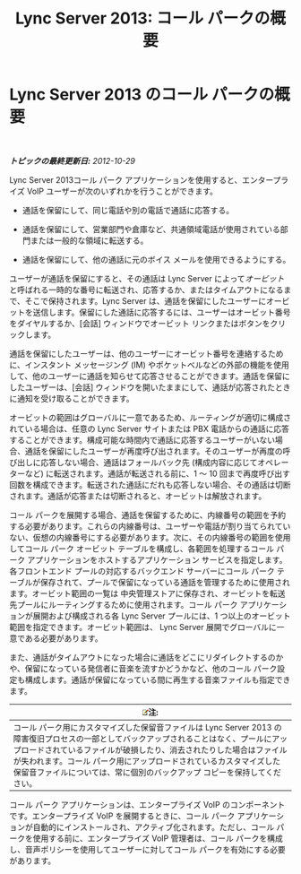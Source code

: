 ﻿---
title: 'Lync Server 2013: コール パークの概要'
TOCTitle: コール パークの概要
ms:assetid: 985dc326-0aef-4308-b98b-c1d0069311e7
ms:mtpsurl: https://technet.microsoft.com/ja-jp/library/JJ205124(v=OCS.15)
ms:contentKeyID: 48272924
ms.date: 05/19/2016
mtps_version: v=OCS.15
ms.translationtype: HT
---

# Lync Server 2013 のコール パークの概要

 

_**トピックの最終更新日:** 2012-10-29_

Lync Server 2013コール パーク アプリケーションを使用すると、エンタープライズ VoIP ユーザーが次のいずれかを行うことができます。

  - 通話を保留にして、同じ電話や別の電話で通話に応答する。

  - 通話を保留にして、営業部門や倉庫など、共通領域電話が使用されている部門または一般的な領域に転送する。

  - 通話を保留にして、他の通話に元のボイス メールを使用できるようにする。

ユーザーが通話を保留にすると、その通話は Lync Server によって*オービット*と呼ばれる一時的な番号に転送され、応答するか、またはタイムアウトになるまで、そこで保持されます。Lync Server は、通話を保留にしたユーザーにオービットを送信します。保留にした通話に応答するには、ユーザーはオービット番号をダイヤルするか、\[会話\] ウィンドウでオービット リンクまたはボタンをクリックします。

通話を保留にしたユーザーは、他のユーザーにオービット番号を連絡するために、インスタント メッセージング (IM) やポケットベルなどの外部の機能を使用して、他のユーザーに通話を知らせて応答させることができます。通話を保留にしたユーザーは、\[会話\] ウィンドウを開いたままにして、通話が応答されたときに通知を受け取ることができます。

オービットの範囲はグローバルに一意であるため、ルーティングが適切に構成されている場合は、任意の Lync Server サイトまたは PBX 電話からの通話に応答することができます。構成可能な時間内で通話に応答するユーザーがいない場合、通話を保留にしたユーザーが再度呼び出されます。そのユーザーが再度の呼び出しに応答しない場合、通話はフォールバック先 (構成内容に応じてオペレーターなど) に転送されます。通話が転送される前に、1 ～ 10 回まで再度呼び出す回数を構成できます。転送された通話にだれも応答しない場合、その通話は切断されます。通話が応答または切断されると、オービットは解放されます。

コール パークを展開する場合、通話を保留するために、内線番号の範囲を予約する必要があります。これらの内線番号は、ユーザーや電話が割り当てられていない、仮想の内線番号にする必要があります。次に、その内線番号の範囲を使用してコール パーク オービット テーブルを構成し、各範囲を処理するコール パーク アプリケーションをホストするアプリケーション サービスを指定します。各フロントエンド プールの対応するバックエンド サーバーにコール パーク テーブルが保存されて、プールで保留になっている通話を管理するために使用されます。オービット範囲の一覧は 中央管理ストアに保存され、オービットを転送先プールにルーティングするために使用されます。コール パーク アプリケーションが展開および構成される各 Lync Server プールには、1 つ以上のオービット範囲を指定できます。オービット範囲は、 Lync Server 展開でグローバルに一意である必要があります。

また、通話がタイムアウトになった場合に通話をどこにリダイレクトするのかや、保留になっている発信者に音楽を流すかどうかなど、他のコール パーク設定も構成します。通話が保留になっている間に再生する音楽ファイルも指定できます。

<table>
<thead>
<tr class="header">
<th><img src="images/Gg412781.note(OCS.15).gif" title="note" alt="note" />注:</th>
</tr>
</thead>
<tbody>
<tr class="odd">
<td>コール パーク用にカスタマイズした保留音ファイルは Lync Server 2013 の障害復旧プロセスの一部としてバックアップされることはなく、プールにアップロードされているファイルが破損したり、消去されたりした場合はファイルが失われます。コール パーク用にアップロードされているカスタマイズした保留音ファイルについては、常に個別のバックアップ コピーを保持してください。</td>
</tr>
</tbody>
</table>


コール パーク アプリケーションは、エンタープライズ VoIP のコンポーネントです。エンタープライズ VoIP を展開するときに、コール パーク アプリケーションが自動的にインストールされ、アクティブ化されます。ただし、コール パークを使用する前に、エンタープライズ VoIP 管理者は、コール パークを構成し、音声ポリシーを使用してユーザーに対してコール パークを有効にする必要があります。

